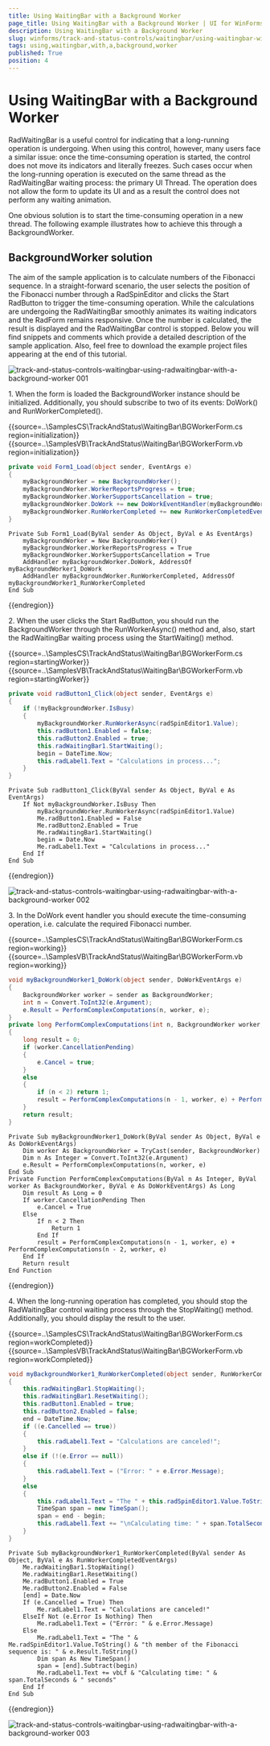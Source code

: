 ```yaml
---
title: Using WaitingBar with a Background Worker
page_title: Using WaitingBar with a Background Worker | UI for WinForms Documentation
description: Using WaitingBar with a Background Worker
slug: winforms/track-and-status-controls/waitingbar/using-waitingbar-with-a-background-worker
tags: using,waitingbar,with,a,background,worker
published: True
position: 4
---
```


# Using WaitingBar with a Background Worker

RadWaitingBar is a useful control for indicating that a long-running operation is  undergoing. When using this control, however, many users face a similar issue: once the time-consuming operation is started, the control does not move its indicators and literally freezes. Such cases occur when the long-running operation is executed on the same thread as the RadWaitingBar waiting process: the primary UI Thread. The operation does not allow the form to update its UI and as a result the control does not perform any waiting animation.

One obvious solution is to start the time-consuming operation in a new thread. The following example illustrates how to achieve this through a BackgroundWorker.

## BackgroundWorker solution

The aim of the sample application is to calculate numbers of the Fibonacci sequence. In a straight-forward scenario, the user selects the position of the Fibonacci number through a RadSpinEditor and clicks the Start RadButton to trigger the time-consuming operation. While the calculations are undergoing the RadWaitingBar smoothly animates its waiting indicators and the RadForm remains responsive. Once the number is calculated, the result is displayed and the RadWaitingBar control is stopped. Below you will find snippets and comments which provide a detailed description of the sample application. Also, feel free to download the example project files appearing at the end of this tutorial. 

![track-and-status-controls-waitingbar-using-radwaitingbar-with-a-background-worker 001](images/track-and-status-controls-waitingbar-using-radwaitingbar-with-a-background-worker001.png)

1\. When the form is loaded the BackgroundWorker instance should be initialized. Additionally, you should subscribe to two of its events: DoWork() and RunWorkerCompleted().

{{source=..\SamplesCS\TrackAndStatus\WaitingBar\BGWorkerForm.cs region=initialization}} 
{{source=..\SamplesVB\TrackAndStatus\WaitingBar\BGWorkerForm.vb region=initialization}} 

````C#
private void Form1_Load(object sender, EventArgs e)
{
    myBackgroundWorker = new BackgroundWorker();
    myBackgroundWorker.WorkerReportsProgress = true;
    myBackgroundWorker.WorkerSupportsCancellation = true;
    myBackgroundWorker.DoWork += new DoWorkEventHandler(myBackgroundWorker1_DoWork);
    myBackgroundWorker.RunWorkerCompleted += new RunWorkerCompletedEventHandler(myBackgroundWorker1_RunWorkerCompleted);
}

````
````VB.NET
Private Sub Form1_Load(ByVal sender As Object, ByVal e As EventArgs)
    myBackgroundWorker = New BackgroundWorker()
    myBackgroundWorker.WorkerReportsProgress = True
    myBackgroundWorker.WorkerSupportsCancellation = True
    AddHandler myBackgroundWorker.DoWork, AddressOf myBackgroundWorker1_DoWork
    AddHandler myBackgroundWorker.RunWorkerCompleted, AddressOf myBackgroundWorker1_RunWorkerCompleted
End Sub

````

{{endregion}} 

2\. When the user clicks the Start RadButton, you should run the BackgroundWorker through the RunWorkerAsync() method and, also, start the RadWaitingBar waiting process using the StartWaiting() method.

{{source=..\SamplesCS\TrackAndStatus\WaitingBar\BGWorkerForm.cs region=startingWorker}} 
{{source=..\SamplesVB\TrackAndStatus\WaitingBar\BGWorkerForm.vb region=startingWorker}} 

````C#
private void radButton1_Click(object sender, EventArgs e)
{
    if (!myBackgroundWorker.IsBusy)
    {
        myBackgroundWorker.RunWorkerAsync(radSpinEditor1.Value);
        this.radButton1.Enabled = false;
        this.radButton2.Enabled = true;
        this.radWaitingBar1.StartWaiting();
        begin = DateTime.Now;
        this.radLabel1.Text = "Calculations in process...";
    }
}

````
````VB.NET
Private Sub radButton1_Click(ByVal sender As Object, ByVal e As EventArgs)
    If Not myBackgroundWorker.IsBusy Then
        myBackgroundWorker.RunWorkerAsync(radSpinEditor1.Value)
        Me.radButton1.Enabled = False
        Me.radButton2.Enabled = True
        Me.radWaitingBar1.StartWaiting()
        begin = Date.Now
        Me.radLabel1.Text = "Calculations in process..."
    End If
End Sub

````

{{endregion}}

![track-and-status-controls-waitingbar-using-radwaitingbar-with-a-background-worker 002](images/track-and-status-controls-waitingbar-using-radwaitingbar-with-a-background-worker002.png)

3\. In the DoWork event handler you should execute the time-consuming operation, i.e. calculate the required Fibonacci number.

{{source=..\SamplesCS\TrackAndStatus\WaitingBar\BGWorkerForm.cs region=working}} 
{{source=..\SamplesVB\TrackAndStatus\WaitingBar\BGWorkerForm.vb region=working}} 

````C#
void myBackgroundWorker1_DoWork(object sender, DoWorkEventArgs e)
{
    BackgroundWorker worker = sender as BackgroundWorker;
    int n = Convert.ToInt32(e.Argument);
    e.Result = PerformComplexComputations(n, worker, e);
}
private long PerformComplexComputations(int n, BackgroundWorker worker, DoWorkEventArgs e)
{
    long result = 0;
    if (worker.CancellationPending)
    {
        e.Cancel = true;
    }
    else
    {
        if (n < 2) return 1;
        result = PerformComplexComputations(n - 1, worker, e) + PerformComplexComputations(n - 2, worker, e);
    }
    return result;
}

````
````VB.NET
Private Sub myBackgroundWorker1_DoWork(ByVal sender As Object, ByVal e As DoWorkEventArgs)
    Dim worker As BackgroundWorker = TryCast(sender, BackgroundWorker)
    Dim n As Integer = Convert.ToInt32(e.Argument)
    e.Result = PerformComplexComputations(n, worker, e)
End Sub
Private Function PerformComplexComputations(ByVal n As Integer, ByVal worker As BackgroundWorker, ByVal e As DoWorkEventArgs) As Long
    Dim result As Long = 0
    If worker.CancellationPending Then
        e.Cancel = True
    Else
        If n < 2 Then
            Return 1
        End If
        result = PerformComplexComputations(n - 1, worker, e) + PerformComplexComputations(n - 2, worker, e)
    End If
    Return result
End Function

````

{{endregion}} 

4\. When the long-running operation has completed, you should stop the RadWaitingBar control waiting process through the StopWaiting() method. Additionally, you should display the result to the user.

{{source=..\SamplesCS\TrackAndStatus\WaitingBar\BGWorkerForm.cs region=workCompleted}} 
{{source=..\SamplesVB\TrackAndStatus\WaitingBar\BGWorkerForm.vb region=workCompleted}} 

````C#
void myBackgroundWorker1_RunWorkerCompleted(object sender, RunWorkerCompletedEventArgs e)
{
    this.radWaitingBar1.StopWaiting();
    this.radWaitingBar1.ResetWaiting();
    this.radButton1.Enabled = true;
    this.radButton2.Enabled = false;
    end = DateTime.Now;
    if ((e.Cancelled == true))
    {
        this.radLabel1.Text = "Calculations are canceled!";
    }
    else if (!(e.Error == null))
    {
        this.radLabel1.Text = ("Error: " + e.Error.Message);
    }
    else
    {
        this.radLabel1.Text = "The " + this.radSpinEditor1.Value.ToString() + "th member of the Fibonacci sequence is: " + e.Result.ToString();
        TimeSpan span = new TimeSpan();
        span = end - begin;
        this.radLabel1.Text += "\nCalculating time: " + span.TotalSeconds + " seconds";
    }
}

````
````VB.NET
Private Sub myBackgroundWorker1_RunWorkerCompleted(ByVal sender As Object, ByVal e As RunWorkerCompletedEventArgs)
    Me.radWaitingBar1.StopWaiting()
    Me.radWaitingBar1.ResetWaiting()
    Me.radButton1.Enabled = True
    Me.radButton2.Enabled = False
    [end] = Date.Now
    If (e.Cancelled = True) Then
        Me.radLabel1.Text = "Calculations are canceled!"
    ElseIf Not (e.Error Is Nothing) Then
        Me.radLabel1.Text = ("Error: " & e.Error.Message)
    Else
        Me.radLabel1.Text = "The " & Me.radSpinEditor1.Value.ToString() & "th member of the Fibonacci sequence is: " & e.Result.ToString()
        Dim span As New TimeSpan()
        span = [end].Subtract(begin)
        Me.radLabel1.Text += vbLf & "Calculating time: " & span.TotalSeconds & " seconds"
    End If
End Sub

````

{{endregion}}

![track-and-status-controls-waitingbar-using-radwaitingbar-with-a-background-worker 003](images/track-and-status-controls-waitingbar-using-radwaitingbar-with-a-background-worker003.png)
